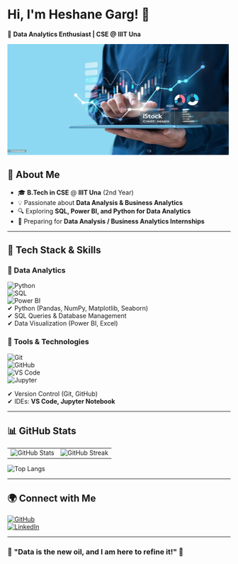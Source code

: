 # **Hi, I'm Heshane Garg!** 👋  
🚀 **Data Analytics Enthusiast | CSE @ IIIT Una**  

<img src="https://github.com/Heshane-11/Heshane-11/blob/main/new1.jpg" width="500" height="250">


## **🌟 About Me**  
- 🎓 **B.Tech in CSE** @ **IIIT Una** (2nd Year)  
- 💡 Passionate about **Data Analysis & Business Analytics**  
- 🔍 Exploring **SQL, Power BI, and Python for Data Analytics**  
- 🎯 Preparing for **Data Analysis / Business Analytics Internships**  
---

## **🚀 Tech Stack & Skills**  
### **🔹 Data Analytics**  
![Python](https://img.shields.io/badge/Python-3776AB?style=for-the-badge&logo=python&logoColor=white)  
![SQL](https://img.shields.io/badge/SQL-4479A1?style=for-the-badge&logo=sqlite&logoColor=white)  
![Power BI](https://img.shields.io/badge/Power%20BI-F2C811?style=for-the-badge&logo=power-bi&logoColor=black)  
✔ Python (Pandas, NumPy, Matplotlib, Seaborn)  
✔ SQL Queries & Database Management  
✔ Data Visualization (Power BI, Excel)  

### **🔹 Tools & Technologies**  
![Git](https://img.shields.io/badge/Git-F05032?style=for-the-badge&logo=git&logoColor=white)  
![GitHub](https://img.shields.io/badge/GitHub-181717?style=for-the-badge&logo=github&logoColor=white)  
![VS Code](https://img.shields.io/badge/VS%20Code-007ACC?style=for-the-badge&logo=visual-studio-code&logoColor=white)  
![Jupyter](https://img.shields.io/badge/Jupyter-F37626?style=for-the-badge&logo=jupyter&logoColor=white)  

✔ Version Control (Git, GitHub)  
✔ IDEs: **VS Code, Jupyter Notebook**  
 

---

## **📊 GitHub Stats**  
<table>
<tr>
<td>
<img src="https://github-readme-stats.vercel.app/api?username=Heshane-11&show_icons=true&theme=radical" alt="GitHub Stats">
</td>
<td>
<img src="https://github-readme-streak-stats.herokuapp.com/?user=Heshane-11&theme=radical" alt="GitHub Streak">
</td>
</tr>
</table>

![Top Langs](https://github-readme-stats.vercel.app/api/top-langs/?username=Heshane-11&layout=compact&theme=radical)  

---

## **🌍 Connect with Me**  
[![GitHub](https://img.shields.io/badge/GitHub-000?style=for-the-badge&logo=github)](https://github.com/your-Heshane-11)  
[![LinkedIn](https://img.shields.io/badge/LinkedIn-0077B5?style=for-the-badge&logo=linkedin)](https://www.linkedin.com/in/heshane-garg-9b638a28b/)  

---

### 🎯 **"Data is the new oil, and I am here to refine it!"** 🚀  
